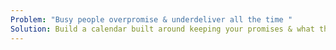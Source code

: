 ```yaml
---
Problem: "Busy people overpromise & underdeliver all the time "
Solution: Build a calendar built around keeping your promises & what that’s going to take
---
```

